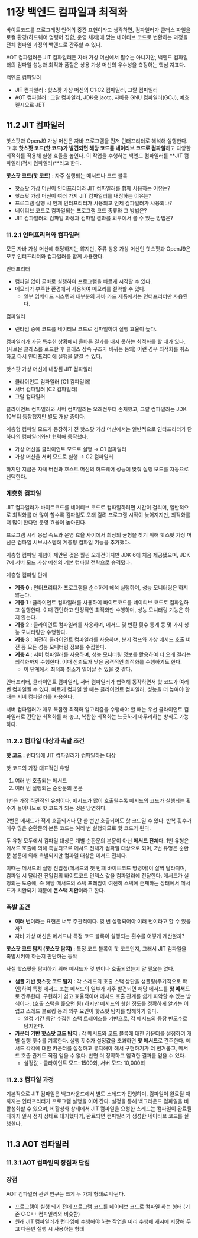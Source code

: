 # 11장 백엔드 컴파일과 최적화

바이트코드를 프로그래밍 언어의 중간 표현이라고 생각하면, 컴파일러가 클래스 파일을 로컬 환경(하드웨어 명령어 집합, 운영 체제)에 맞는 네이티브 코드로 변환하는 과정을 전체 컴파일 과정의 백엔드로 간주할 수 있다.

AOT 컴파일러든 JIT 컴파일러든 자바 가상 머신에서 필수는 아니지만, 백엔드 컴파일러의 컴파일 성능과 최적화 품질은 상용 가상 머신의 우수성을 측정하는 핵심 지표다.

백엔드 컴파일러

- JIT 컴파일러 : 핫스팟 가상 머신의 C1·C2 컴파일러, 그랄 컴파일러
- AOT 컴파일러 : 그랄 컴파일러, JDK용 jaotc, 자바용 GNU 컴파일러(GCJ), 예흐켈시오르 JET

## 11.2 JIT 컴파일러

핫스팟과 OpenJ9 가상 머신은 자바 프로그램을 먼저 인터프리터로 해석해 실행한다. 그 후 **핫스팟 코드(핫 코드)가 발견되면 해당 코드를 네이티브 코드로 컴파일**하고 다양한 최적화를 적용해 실행 효율을 높인다. 이 작업을 수행하는 백엔드 컴파일러를 **JIT 컴파일러(적시 컴파일러)**라고 한다.

**핫스팟 코드(핫 코드)** : 자주 실행되는 메서드나 코드 블록

- 핫스팟 가상 머신이 인터프리터와 JIT 컴파일러를 함께 사용하는 이유는?
- 핫스팟 가상 머신이 여러 가지 JIT 컴파일러를 내장하는 이유는?
- 프로그램 실행 시 언제 인터프리터가 사용되고 언제 컴파일러가 사용되나?
- 네이티브 코드로 컴파일되는 프로그램 코드 종류와 그 방법은?
- JIT 컴파일러의 컴파일 과정과 컴파일 결과를 외부에서 볼 수 있는 방법은?

### 11.2.1 인터프리터와 컴파일러

모든 자바 가상 머신에 해당하지는 않지만, 주류 상용 가상 머신인 핫스팟과 OpenJ9은 모두 인터프리터와 컴파일러를 함께 사용한다.

인터프리터

- 컴파일 없이 곧바로 실행하여 프로그램을 빠르게 시작할 수 있다.
- 메모리가 부족한 환경에서 사용하여 메모리를 절약할 수 있다.
    - 일부 임베디드 시스템과 대부분의 자바 카드 제품에서는 인터프리터만 사용된다.

컴파일러

- 런타임 중에 코드를 네이티브 코드로 컴파일하여 실행 효율이 높다.

컴파일러가 가끔 특수한 상황에서 올바른 결과를 내지 못하는 최적화를 할 때가 있다. (새로운 클래스를 로드한 후 클래스 상속 구조가 바뀌는 등의) 이런 경우 최적화를 취소하고 다시 인터프리터에 실행을 맡길 수 있다.

핫스팟 가상 머신에 내장된 JIT 컴파일러

- 클라이언트 컴파일러 (C1 컴파일러)
- 서버 컴파일러 (C2 컴파일러)
- 그랄 컴파일러

클라이언트 컴파일러와 서버 컴파일러는 오래전부터 존재했고, 그랄 컴파일러는 JDK 10부터 등장했지만 별도 개발 중이다.

계층형 컴파일 모드가 등장하기 전 핫스팟 가상 머신에서는 일반적으로 인터프리터가 단 하나의 컴파일러와만 협력해 동작했다.

- 가상 머신을 클라이언트 모드로 실행 → C1 컴파일러
- 가상 머신을 서버 모드로 실행 → C2 컴파일러

하지만 지금은 자체 버전과 호스트 머신의 하드웨어 성능에 맞춰 실행 모드를 자동으로 선택한다.

### 계층형 컴파일

JIT 컴파일러가 바이트코드를 네이티브 코드로 컴파일하려면 시간이 걸리며, 일반적으로 최적화를 더 많이 할수록 컴파일도 오래 걸려 프로그램 시작이 늦어지지만, 최적화를 더 많이 한다면 운영 효율이 높아진다.

프로그램 시작 응답 속도와 운영 효율 사이에서 최상의 균형을 찾기 위해 핫스팟 가상 머신은 컴파일 서브시스템에 계층형 컴파일 기능을 추가했다.

계층형 컴파일 개념이 제안된 것은 훨씬 오래전이지만 JDK 6에 처음 제공됐으며, JDK 7에 서버 모드 가상 머신의 기본 컴파일 전략으로 승격됐다.

계층형 컴파일 단계

- **계층 0** : 인터프리터가 프로그램을 순수하게 해석 실행하며, 성능 모니터링은 하지 않는다.
- **계층 1** : 클라이언트 컴파일러를 사용하여 바이트코드를 네이티브 코드로 컴파일하고 실행한다. 이때 간단하고 안정적인 최적화만 수행하며, 성능 모니터링 기능은 하지 않는다.
- **계층 2** : 클라이언트 컴파일러를 사용하며, 메서드 및 반환 횟수 통계 등 몇 가지 성능 모니터링만 수행한다.
- **계층 3** : 여전히 클라이언트 컴파일러를 사용하며, 분기 점프와 가상 메서드 호출 버전 등 모든 성능 모니터링 정보를 수집한다.
- **계층 4** : 서버 컴파일러를 사용하며, 성능 모니터링 정보를 활용하여 더 오래 걸리는 최적화까지 수행한다. 이때 신뢰도가 낮은 공격적인 최적화를 수행하기도 한다.
    - 이 단계에서 최적화 취소가 일어날 수 있을 것 같다.

인터프리터, 클라이언트 컴파일러, 서버 컴파일러가 협력해 동작하면서 핫 코드가 여러 번 컴파일될 수 있다. 빠르게 컴파일 할 때는 클라이언트 컴파일러, 성능을 더 높여야 할 때는 서버 컴파일러를 사용한다.

서버 컴파일러가 매우 복잡한 최적화 알고리즘을 수행해야 할 때는 우선 클라이언트 컴파일러로 간단한 최적화를 해 놓고, 복잡한 최적화는 느긋하게 마무리하는 방식도 가능하다.

### 11.2.2 컴파일 대상과 촉발 조건

**핫 코드** : 런타임에 JIT 컴파일러가 컴파일하는 대상

핫 코드의 가장 대표적인 유형

1. 여러 번 호출되는 메서드
2. 여러 번 실행되는 순환문의 본문

1번은 가장 직관적인 유형이다. 메서드가 많이 호출될수록 메서드의 코드가 실행되는 횟수가 늘어나므로 핫 코드가 되는 것은 당연하다.

2번은 메서드가 적게 호출되거나 단 한 번만 호출되어도 핫 코드일 수 있다. 반복 횟수가 매우 많은 순환문의 본문 코드는 여러 번 실행되므로 핫 코드가 된다.

두 유형 모두에서 컴파일 대상은 개별 순환문의 본문이 아닌 **메서드 전체**다. 1번 유형은 메서드 호출에 의해 촉발되므로 메서드 전체가 컴파일 대상으로 되며, 2번 유형은 순환문 본문에 의해 촉발되지만 컴파일 대상은 메서드 전체다.

이때는 메서드의 실행 진입점(메서드의 첫 번째 바이트코드 명령어)이 살짝 달라지며, 컴파일 시 달라진 진입점의 바이트코드 인덱스 값을 컴파일러에 전달한다. 메서드가 실행되는 도중에, 즉 해당 메서드의 스택 프레임이 여전히 스택에 존재하는 상태에서 메서드가 치환되기 때문에 **온스택 치환**이라고 한다.

### 촉발 조건

- **여러 번**이라는 표현은 너무 주관적이다. 몇 번 실행되어야 여러 번이라고 할 수 있을까?
- 자바 가상 머신은 메서드나 특정 코드 블록이 실행되는 횟수를 어떻게 계산할까?

**핫스팟 코드 탐지 (핫스팟 탐지)** : 특정 코드 블록이 핫 코드인지, 그래서 JIT 컴파일을 촉발시켜야 하는지 판단하는 동작

사실 핫스팟을 탐지하기 위해 메서드가 몇 번이나 호출되었는지 알 필요는 없다.

- **샘플 기반 핫스팟 코드 탐지** : 각 스레드의 호출 스택 상단을 샘플링(주기적으로 확인)하여 특정 메서드 또는 메서드의 일부가 자주 발견되면 해당 메서드를 **핫 메서드**로 간주한다. 구현하기 쉽고 효율적이며 메서드 호출 관계를 쉽게 파악할 수 있는 방식이다. (호출 스택을 훑으면 됨) 하지만 메서드의 핫한 정도를 정확하게 알기는 어렵고 스레드 블로킹 등의 외부 요인이 핫스팟 탐지를 방해하기 쉽다.
    - 일정 기간 동안 수집한 스택 트레이스를 기반으로, 각 메서드의 등장 빈도수로 탐지한다.
- **카운터 기반 핫스팟 코드 탐지** : 각 메서드와 코드 블록에 대한 카운터를 설정하여 개별 실행 횟수를 기록한다. 실행 횟수가 설정값을 초과하면 **핫 메서드**로 간주한다. 메서드 각각에 대한 카운터를 설정하고 유지해야 해서 구현하기가 더 번거롭고, 메서드 호출 관계도 직접 얻을 수 없다. 반면 더 정확하고 엄격한 결과를 얻을 수 있다.
    - 설정값 - 클라이언트 모드: 1500회, 서버 모드: 10,000회

### 11.2.3 컴파일 과정

기본적으로 JIT 컴파일은 백그라운드에서 별도 스레드가 진행하며, 컴파일이 완료될 때까지는 인터프리터가 프로그램 실행을 이어 간다. 설정을 통해 백그라운드 컴파일을 비활성화할 수 있으며, 비활성화 상태에서 JIT 컴파일을 요청한 스레드는 컴파일이 완료될 때까지 일시 정지 상태로 대기했다가, 완료되면 컴파일러가 생성한 네이티브 코드를 실행한다.

## 11.3 AOT 컴파일러

### 11.3.1 AOT 컴파일의 장점과 단점

### 장점

AOT 컴파일러 관련 연구는 크게 두 가지 형태로 나뉜다.

- 프로그램이 실행 되기 전에 프로그램 코드를 네이티브 코드로 컴파일 하는 형태 (기존 C·C++ 컴파일러와 비슷함)
- 원래 JIT 컴파일러가 런타임에 수행해야 하는 작업을 미리 수행해 캐시에 저장해 두고 다음번 실행 시 사용하는 형태
